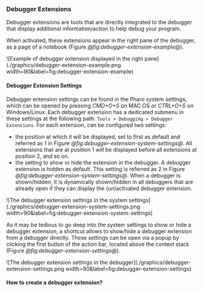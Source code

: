 ### Debugger Extensions

Debugger extensions are tools that are directly integrated to the debugger that display additional information/action to help debug your program.

When activated, these extensions appear in the right pane of the debugger, as a page of a notebook (Figure *@fig:debugger-extension-example@*).

![Example of debugger extension displayed in the right pane](./graphics/debugger-extension-example.png width=90&label=fig:debugger-extension-example)

#### Debugger Extension Settings

Debugger entension settings can be found in the Pharo system settings, which can be opened by pressing _CMD+O+S_ on MAC OS or _CTRL+O+S_ on Windows/Linux.
Each debugger extension has a dedicated submenu in these settings at the following path: `Tools > Debugging > Debugger Extensions`. For each extension, can be configured two settings: 
- the position at which it will be displayed, set to first as default and referred as 1 in Figure *@fig:debugger-extension-system-settings@*. All extensions that are at position 1 will be displayed before all extensions at position 2, and so on.
- the setting to show or hide the extension in the debugger. A debugger extension is hidden as default. This setting is referred as 2 in Figure *@fig:debugger-extension-system-settings@*. When a debugger is shown/hidden, it is dynamically shown/hidden in all debuggers that are already open if they can display the (un)activated debugger extension. 

![The debugger extension settings in the system settings](./graphics/debugger-extension-system-settings.png width=90&label=fig:debugger-extension-system-settings)

As it may be tedious to go deep into the system settings to show or hide a debugger extension, a shortcut allows to show/hide a debugger extension from a debugger directly. These settings can be open via a popup by clicking the first button of the action bar, located above the context stack (Figure *@fig:debugger-extension-settings@*).

![The debugger extension settings in the debugger](./graphics/debugger-extension-settings.png width=90&label=fig:debugger-extension-settings)

#### How to create a debugger extension?




